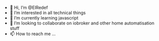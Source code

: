 - 👋 Hi, I’m @ElRedef
- 👀 I’m interested in all technical things
- 🌱 I’m currently learning javascript
- 💞️ I’m looking to collaborate on iobroker and other home automatisation stuff
- 📫 How to reach me ...

<!---
ElRedef/ElRedef is a ✨ special ✨ repository because its `README.md` (this file) appears on your GitHub profile.
You can click the Preview link to take a look at your changes.
--->
